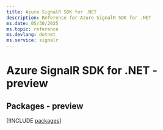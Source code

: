 ```yaml
---
title: Azure SignalR SDK for .NET
description: Reference for Azure SignalR SDK for .NET
ms.date: 05/30/2025
ms.topic: reference
ms.devlang: dotnet
ms.service: signalr
---
```

# Azure SignalR SDK for .NET - preview
## Packages - preview
[!INCLUDE [packages](signalr-index.md)]